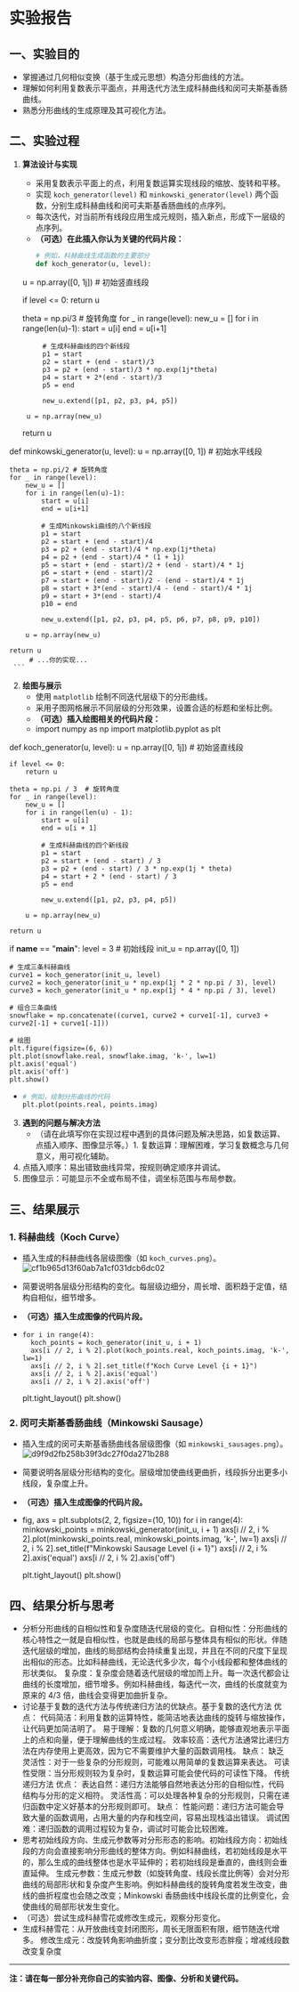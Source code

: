 # 实验报告

## 一、实验目的

- 掌握通过几何相似变换（基于生成元思想）构造分形曲线的方法。
- 理解如何利用复数表示平面点，并用迭代方法生成科赫曲线和闵可夫斯基香肠曲线。
- 熟悉分形曲线的生成原理及其可视化方法。

## 二、实验过程

1. **算法设计与实现**
   - 采用复数表示平面上的点，利用复数运算实现线段的缩放、旋转和平移。
   - 实现 `koch_generator(level)` 和 `minkowski_generator(level)` 两个函数，分别生成科赫曲线和闵可夫斯基香肠曲线的点序列。
   - 每次迭代，对当前所有线段应用生成元规则，插入新点，形成下一层级的点序列。
   - **（可选）在此插入你认为关键的代码片段：**
     ```python
     # 例如，科赫曲线生成函数的主要部分
     def koch_generator(u, level):
    u = np.array([0, 1j]) # 初始竖直线段
    
    if level <= 0:
        return u
        
    theta = np.pi/3 # 旋转角度
    for _ in range(level):
        new_u = []
        for i in range(len(u)-1):
            start = u[i]
            end = u[i+1]
            
            # 生成科赫曲线的四个新线段
            p1 = start
            p2 = start + (end - start)/3
            p3 = p2 + (end - start)/3 * np.exp(1j*theta)
            p4 = start + 2*(end - start)/3
            p5 = end
            
            new_u.extend([p1, p2, p3, p4, p5])
        
        u = np.array(new_u)
    
    return u

def minkowski_generator(u, level):
    u = np.array([0, 1]) # 初始水平线段
    
    theta = np.pi/2 # 旋转角度
    for _ in range(level):
        new_u = []
        for i in range(len(u)-1):
            start = u[i]
            end = u[i+1]
            
            # 生成Minkowski曲线的八个新线段
            p1 = start
            p2 = start + (end - start)/4
            p3 = p2 + (end - start)/4 * np.exp(1j*theta)
            p4 = p2 + (end - start)/4 * (1 + 1j)
            p5 = start + (end - start)/2 + (end - start)/4 * 1j
            p6 = start + (end - start)/2
            p7 = start + (end - start)/2 - (end - start)/4 * 1j
            p8 = start + 3*(end - start)/4 - (end - start)/4 * 1j
            p9 = start + 3*(end - start)/4
            p10 = end
            
            new_u.extend([p1, p2, p3, p4, p5, p6, p7, p8, p9, p10])
        
        u = np.array(new_u)
    
    return u
         # ...你的实现...
     ```

2. **绘图与展示**
   - 使用 `matplotlib` 绘制不同迭代层级下的分形曲线。
   - 采用子图网格展示不同层级的分形效果，设置合适的标题和坐标比例。
   - **（可选）插入绘图相关的代码片段：**
   - import numpy as np
import matplotlib.pyplot as plt


def koch_generator(u, level):
    u = np.array([0, 1j])  # 初始竖直线段

    if level <= 0:
        return u

    theta = np.pi / 3  # 旋转角度
    for _ in range(level):
        new_u = []
        for i in range(len(u) - 1):
            start = u[i]
            end = u[i + 1]

            # 生成科赫曲线的四个新线段
            p1 = start
            p2 = start + (end - start) / 3
            p3 = p2 + (end - start) / 3 * np.exp(1j * theta)
            p4 = start + 2 * (end - start) / 3
            p5 = end

            new_u.extend([p1, p2, p3, p4, p5])

        u = np.array(new_u)

    return u


if __name__ == "__main__":
    level = 3
    # 初始线段
    init_u = np.array([0, 1])

    # 生成三条科赫曲线
    curve1 = koch_generator(init_u, level)
    curve2 = koch_generator(init_u * np.exp(1j * 2 * np.pi / 3), level)
    curve3 = koch_generator(init_u * np.exp(1j * 4 * np.pi / 3), level)

    # 组合三条曲线
    snowflake = np.concatenate((curve1, curve2 + curve1[-1], curve3 + curve2[-1] + curve1[-1]))

    # 绘图
    plt.figure(figsize=(6, 6))
    plt.plot(snowflake.real, snowflake.imag, 'k-', lw=1)
    plt.axis('equal')
    plt.axis('off')
    plt.show()
   - 
     ```python
     # 例如，绘制分形曲线的代码
     plt.plot(points.real, points.imag)
     ```

3. **遇到的问题与解决方法**
   - （请在此填写你在实现过程中遇到的具体问题及解决思路，如复数运算、点插入顺序、图像显示等。）1. 复数运算：理解困难，学习复数概念与几何意义，用可视化辅助。
2. 点插入顺序：易出错致曲线异常，按规则确定顺序并调试。
3. 图像显示：可能显示不全或布局不佳，调坐标范围与布局参数。 

## 三、结果展示

### 1. 科赫曲线（Koch Curve）

- 插入生成的科赫曲线各层级图像（如 `koch_curves.png`）。![cf1b965d13f60ab7a1cf031dcb6dc02](https://github.com/user-attachments/assets/0be66d2d-3df4-4fb1-95c5-b990321c397f)

- 简要说明各层级分形结构的变化。每层级边细分，周长增、面积趋于定值，结构自相似，细节增多。
- **（可选）插入生成图像的代码片段。**
-     for i in range(4):
        koch_points = koch_generator(init_u, i + 1)
        axs[i // 2, i % 2].plot(koch_points.real, koch_points.imag, 'k-', lw=1)
        axs[i // 2, i % 2].set_title(f"Koch Curve Level {i + 1}")
        axs[i // 2, i % 2].axis('equal')
        axs[i // 2, i % 2].axis('off')

    plt.tight_layout()
    plt.show()

### 2. 闵可夫斯基香肠曲线（Minkowski Sausage）

- 插入生成的闵可夫斯基香肠曲线各层级图像（如 `minkowski_sausages.png`）。![d9f9d2fb258b39f3dc27f0da271b288](https://github.com/user-attachments/assets/6c1fed27-d0c0-4177-b359-c0b2d813c816)

- 简要说明各层级分形结构的变化。层级增加使曲线更曲折，线段拆分出更多小线段，复杂度上升。
- **（可选）插入生成图像的代码片段。**
- fig, axs = plt.subplots(2, 2, figsize=(10, 10))
    for i in range(4):
        minkowski_points = minkowski_generator(init_u, i + 1)
        axs[i // 2, i % 2].plot(minkowski_points.real, minkowski_points.imag, 'k-', lw=1)
        axs[i // 2, i % 2].set_title(f"Minkowski Sausage Level {i + 1}")
        axs[i // 2, i % 2].axis('equal')
        axs[i // 2, i % 2].axis('off')

    plt.tight_layout()
    plt.show()

## 四、结果分析与思考

- 分析分形曲线的自相似性和复杂度随迭代层级的变化。自相似性：分形曲线的核心特性之一就是自相似性，也就是曲线的局部与整体具有相似的形状。伴随迭代层级的增加，曲线的局部结构会持续重复出现，并且在不同的尺度下呈现出相似的形态。比如科赫曲线，无论迭代多少次，每个小线段都和整体曲线的形状类似。
复杂度：复杂度会随着迭代层级的增加而上升。每一次迭代都会让曲线的长度增加，细节增多。例如科赫曲线，每迭代一次，曲线的长度就变为原来的 4/3 倍，曲线会变得更加曲折复杂。
- 讨论基于复数的迭代方法与传统递归方法的优缺点。基于复数的迭代方法
优点：
代码简洁：利用复数的运算特性，能简洁地表达曲线的旋转与缩放操作，让代码更加简洁明了。
易于理解：复数的几何意义明确，能够直观地表示平面上的点和向量，便于理解曲线的生成过程。
效率较高：迭代方法通常比递归方法在内存使用上更高效，因为它不需要维护大量的函数调用栈。
缺点：
缺乏灵活性：对于一些复杂的分形规则，可能难以用简单的复数运算来表达。
可读性受限：当分形规则较为复杂时，复数运算可能会使代码的可读性下降。
传统递归方法
优点：
表达自然：递归方法能够自然地表达分形的自相似性，代码结构与分形的定义相符。
灵活性高：可以处理各种复杂的分形规则，只需在递归函数中定义好基本的分形规则即可。
缺点：
性能问题：递归方法可能会导致大量的函数调用，占用大量的内存和栈空间，容易出现栈溢出错误。
调试困难：递归函数的调用过程较为复杂，调试时可能会比较困难。
- 思考初始线段方向、生成元参数等对分形形态的影响。初始线段方向：初始线段的方向会直接影响分形曲线的整体方向。例如科赫曲线，若初始线段是水平的，那么生成的曲线整体也是水平延伸的；若初始线段是垂直的，曲线则会垂直延伸。
生成元参数：生成元参数（如旋转角度、线段长度比例等）会对分形曲线的局部形状和复杂度产生影响。例如科赫曲线的旋转角度若发生改变，曲线的曲折程度也会随之改变；Minkowski 香肠曲线中线段长度的比例变化，会使曲线的局部形状发生变化。
- （可选）尝试生成科赫雪花或修改生成元，观察分形变化。
- 生成科赫雪花：从开放曲线变封闭图形，周长无限面积有限，细节随迭代增多。
修改生成元：改旋转角影响曲折度；变分割比改变形态胖瘦；增减线段数改变复杂度

---

**注：请在每一部分补充你自己的实验内容、图像、分析和关键代码。**
